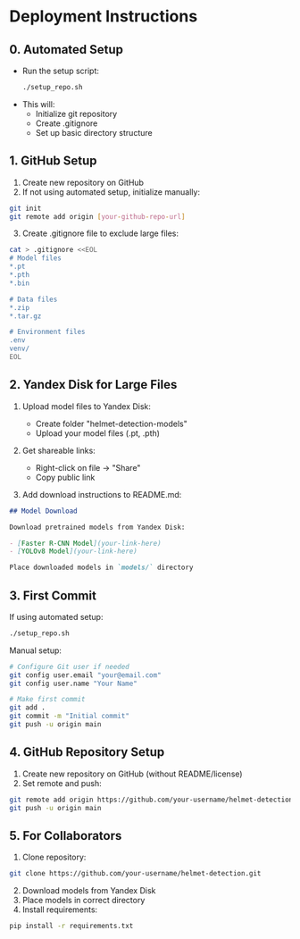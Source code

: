 # Deployment Instructions

## 0. Automated Setup
- Run the setup script:
  ```bash
  ./setup_repo.sh
  ```
- This will:
  - Initialize git repository
  - Create .gitignore
  - Set up basic directory structure

## 1. GitHub Setup

1. Create new repository on GitHub
2. If not using automated setup, initialize manually:
```bash
git init
git remote add origin [your-github-repo-url]
```

3. Create .gitignore file to exclude large files:
```bash
cat > .gitignore <<EOL
# Model files
*.pt
*.pth
*.bin

# Data files
*.zip
*.tar.gz

# Environment files
.env
venv/
EOL
```

## 2. Yandex Disk for Large Files

1. Upload model files to Yandex Disk:
   - Create folder "helmet-detection-models"
   - Upload your model files (.pt, .pth)

2. Get shareable links:
   - Right-click on file → "Share"
   - Copy public link

3. Add download instructions to README.md:
```markdown
## Model Download

Download pretrained models from Yandex Disk:

- [Faster R-CNN Model](your-link-here)
- [YOLOv8 Model](your-link-here)

Place downloaded models in `models/` directory
```

## 3. First Commit

If using automated setup:
```bash
./setup_repo.sh
```

Manual setup:
```bash
# Configure Git user if needed
git config user.email "your@email.com"
git config user.name "Your Name"

# Make first commit
git add .
git commit -m "Initial commit"
git push -u origin main
```

## 4. GitHub Repository Setup

1. Create new repository on GitHub (without README/license)
2. Set remote and push:
```bash
git remote add origin https://github.com/your-username/helmet-detection.git
git push -u origin main
```

## 5. For Collaborators

1. Clone repository:
```bash
git clone https://github.com/your-username/helmet-detection.git
```

2. Download models from Yandex Disk
3. Place models in correct directory
4. Install requirements:
```bash
pip install -r requirements.txt